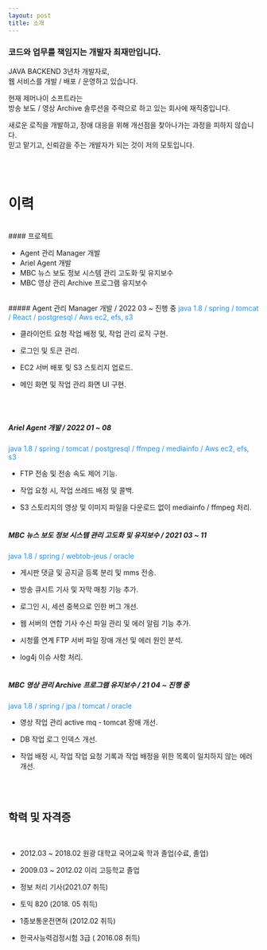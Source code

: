 ```yaml
---
layout: post
title: 소개
---
```


[//]: # (한글? is a brazen two-column [Jekyll]&#40;http://jekyllrb.com&#41; theme that pairs a prominent sidebar with uncomplicated content. It's based on [Poole]&#40;http://getpoole.com&#41;, the Jekyll butler.)

[//]: # (### 반갑습니다.  )
### 코드와 업무를 책임지는 개발자 최재만입니다.   

JAVA BACKEND 3년차 개발자로,  
웹 서비스를 개발 / 배포 / 운영하고 있습니다.


현재 제머나이 소프트라는  
방송 보도 / 영상 Archive 솔루션을 주력으로 하고 있는
회사에 재직중입니다.  

새로운 로직을 개발하고, 장애 대응을 위해 개선점을 찾아나가는 과정을 피하지 않습니다.
<br>
믿고 맡기고, 신뢰감을 주는 개발자가 되는 것이 저의 모토입니다.

<br>
<br>

# 이력




<br>
#### 프로젝트

* Agent 관리 Manager 개발
* Ariel Agent 개발
* MBC 뉴스 보도 정보 시스템 관리 고도화 및 유지보수
* MBC 영상 관리 Archive 프로그램 유지보수  

<br>
##### Agent 관리 Manager 개발   /   2022 03 ~ 진행 중  
<span style="color:dodgerblue"> java 1.8 / spring / tomcat / React / postgresql / Aws ec2, efs, s3</span>

* 클라이언트 요청 작업 배정 및, 작업 관리 로직 구현.
  
* 로그인 및 토큰 관리.

* EC2 서버 배포 및 S3 스토리지 업로드.

* 메인 화면 및 작업 관리 화면 UI 구현.
<br>
<br>

##### Ariel Agent 개발 / 2022 01 ~ 08
<span style="color:dodgerblue"> java 1.8 / spring / tomcat / postgresql / ffmpeg / mediainfo / Aws ec2, efs, s3</span>

* FTP 전송 및 전송 속도 제어 기능.

* 작업 요청 시, 작업 쓰레드 배정 및 콜백.

* S3 스토리지의 영상 및 이미지 파일을 다운로드 없이 mediainfo / ffmpeg 처리.
  <br><br>


##### MBC 뉴스 보도 정보 시스템 관리 고도화 및 유지보수 / 2021 03 ~ 11
<span style="color:dodgerblue"> java 1.8 / spring / webtob-jeus / oracle </span>

* 게시판 댓글 및 공지글 등록 분리 및 mms 전송.

* 방송 큐시트 기사 및 자막 매칭 기능 추가.

* 로그인 시, 세션 중복으로 인한 버그 개선.

* 웹 서버의 연합 기사 수신 파일 관리 및 에러 알림 기능 추가.

* 시청률 연계 FTP 서버 파일 장애 개선 및 에러 원인 분석.

* log4j 이슈 사항 처리.
  <br><br>


##### MBC 영상 관리 Archive 프로그램 유지보수 / 21 04 ~ 진행 중
<span style="color:dodgerblue"> java 1.8 / spring / jpa / tomcat / oracle </span>


* 영상 작업 관리 active mq - tomcat 장애 개선.

* DB 작업 로그 인덱스 개선.

* 작업 배정 시, 작업 작업 요청 기록과 작업 배정을 위한 목록이 일치하지 않는 에러 개선.


<br><br>

## 학력 및 자격증

<br>

* 2012.03 ~ 2018.02  원광 대학교 국어교육 학과  졸업(수료, 졸업)

* 2009.03 ~ 2012.02  이리 고등학교  졸업 

* 정보 처리 기사(2021.07 취득)
 
* 토익 820 (2018. 05 취득)
 
* 1종보통운전면허 (2012.02 취득)

* 한국사능력검정시험 3급 ( 2016.08 취득)
